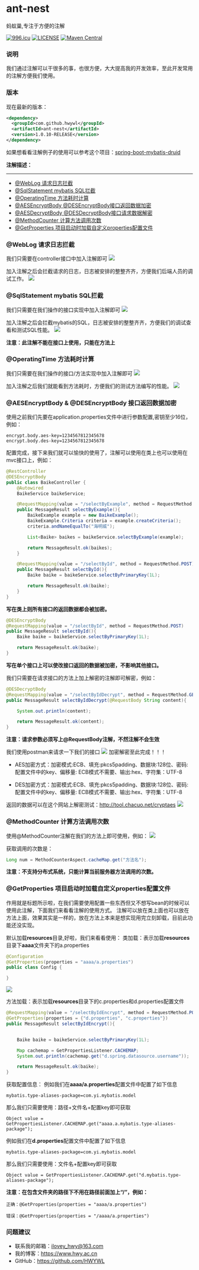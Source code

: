 # ant-nest
蚂蚁巢,专注于方便的注解

[![996.icu](https://img.shields.io/badge/link-996.icu-red.svg)](https://996.icu) [![LICENSE](https://img.shields.io/badge/license-Anti%20996-blue.svg)](https://github.com/996icu/996.ICU/blob/master/LICENSE) [![Maven Central](https://img.shields.io/badge/ant--nest-1.0.9--RELEASE-ff69b4.svg)](https://search.maven.org/artifact/com.github.hwywl/ant-nest/1.0.9-RELEASE/jar)
### 说明
我们通过注解可以干很多的事，也很方便，大大提高我的开发效率，至此开发常用的注解方便我们使用。

### 版本
现在最新的版本：
```xml
<dependency>
  <groupId>com.github.hwywl</groupId>
  <artifactId>ant-nest</artifactId>
  <version>1.0.10-RELEASE</version>
</dependency>
```

如果想看看注解例子的使用可以参考这个项目：[spring-boot-mybatis-druid](https://github.com/HWYWL/spring-boot-2.x-examples/tree/master/spring-boot-mybatis-druid)

**注解描述：**

----------

- [@WebLog 请求日志拦截](#WebLog)
- [@SqlStatement mybatis SQL拦截](#SqlStatement)
- [@OperatingTime 方法耗时计算](#OperatingTime)
- [@AESEncryptBody @DESEncryptBody接口返回数据加密](#Encrypt)
- [@AESDecryptBody @DESDecryptBody接口请求数据解密](#Decrypt)
- [@MethodCounter 计算方法调用次数](#MethodCounter)
- [@GetProperties 项目启动时加载自定义properties配置文件](#GetProperties)



<div id="WebLog"></div>

### @WebLog 请求日志拦截
我们只需要在controller接口中加入注解即可
![](https://i.imgur.com/uanFdPX.png)

加入注解之后会拦截请求的日志，日志被安排的整整齐齐，方便我们后端人员的调试工作。
![](https://i.imgur.com/9Zmeyuu.png)

<div id="SqlStatement"></div>

### @SqlStatement mybatis SQL拦截
我们只需要在我们操作的接口实现中加入注解即可
![](https://i.imgur.com/3PR2m1J.png)

加入注解之后会拦截mybatis的SQL，日志被安排的整整齐齐，方便我们的调试查看和测试SQL性能。
![](https://i.imgur.com/3YNBBZs.png)

**注意：此注解不能在接口上使用，只能在方法上**

<div id="OperatingTime"></div>

### @OperatingTime 方法耗时计算
我们只需要在我们操作的接口/方法实现中加入注解即可
![](https://i.imgur.com/0ciWYkr.png)

加入注解之后我们就能看到方法耗时，方便我们的测试方法编写的性能。
![](https://i.imgur.com/N0hSuUH.png)

<div id="Encrypt"></div>

### @AESEncryptBody & @DESEncryptBody 接口返回数据加密
使用之前我们先要在application.properties文件中进行参数配置,密钥至少16位，例如：
```
encrypt.body.aes-key=1234567812345678
encrypt.body.des-key=1234567812345678
```

配置完成，接下来我们就可以愉快的使用了，注解可以使用在类上也可以使用在mvc接口上，例如：
```java
@RestController
@DESEncryptBody
public class BaikeController {
    @Autowired
    BaikeService baikeService;

    @RequestMapping(value = "/selectByExample", method = RequestMethod.POST)
    public MessageResult selectByExample(){
        BaikeExample example = new BaikeExample();
        BaikeExample.Criteria criteria = example.createCriteria();
        criteria.andNameEqualTo("海明威");

        List<Baike> baikes = baikeService.selectByExample(example);

        return MessageResult.ok(baikes);
    }

    @RequestMapping(value = "/selectById", method = RequestMethod.POST)
    public MessageResult selectById(){
        Baike baike = baikeService.selectByPrimaryKey(1L);

        return MessageResult.ok(baike);
    }
}
```
**写在类上则所有接口的返回数据都会被加密。**

```java
@DESEncryptBody
@RequestMapping(value = "/selectById", method = RequestMethod.POST)
public MessageResult selectById(){
    Baike baike = baikeService.selectByPrimaryKey(1L);

    return MessageResult.ok(baike);
}
```
**写在单个接口上可以使改接口返回的数据被加密，不影响其他接口。**

<div id="Decrypt"></div>

我们只需要在请求接口的方法上加上解密的注解即可解密，例如：
```java
@DESDecryptBody
@RequestMapping(value = "/selectByIdDecrypt", method = RequestMethod.GET)
public MessageResult selectByIdDecrypt(@RequestBody String content){

    System.out.println(content);

    return MessageResult.ok(content);
}
```
**注意：请求参数必须写上@RequestBody注解，不然注解不会生效**

我们使用postman来请求一下我们的接口
![](https://i.imgur.com/d2TukWV.png)
加密解密至此完成！！！

- AES加密方式：加密模式:ECB、填充:pkcs5padding、数据块:128位、密码: 配置文件中的key、偏移量: ECB模式不需要、输出:hex、字符集：UTF-8

- DES加密方式：加密模式:ECB、填充:pkcs5padding、数据块:128位、密码: 配置文件中的key、偏移量: ECB模式不需要、输出:hex、字符集：UTF-8

返回的数据可以在这个网站上解密测试：http://tool.chacuo.net/cryptaes
![](https://i.imgur.com/6RQTVG8.png)


<div id="MethodCounter"></div>

### @MethodCounter 计算方法调用次数
使用@MethodCounter注解在我们的方法上即可使用，例如：
![](https://i.imgur.com/FKCepyl.png)

获取调用的次数是：
```java
Long num = MethodCounterAspect.cacheMap.get("方法名");
```
**注意：不支持分布式系统，只能计算当前服务器方法调用的次数。**

<div id="GetProperties"></div>

### @GetProperties 项目启动时加载自定义properties配置文件
作用就是标题所示啦，在我们需要使用配置一些东西但又不想写bean的时候可以使用此注解，下面我们来看看注解的使用方式。
注解可以放在类上面也可以放在方法上面，效果其实是一样的，放在方法上本来是想实现用完立刻卸载，目前此功能还没实现。

默认加载**resources**目录,好啦，我们来看看使用：
类加载：表示加载**resources**目录下**aaaa**文件夹下的a.properties
```java
@Configuration
@GetProperties(properties = "aaaa/a.properties")
public class Config {

}
```
![](https://i.imgur.com/dG8j1Am.png)

方法加载：表示加载**resources**目录下的c.properties和d.properties配置文件
```java
@RequestMapping(value = "/selectByIdEncrypt", method = RequestMethod.POST)
@GetProperties(properties = {"d.properties", "c.properties"})
public MessageResult selectByIdEncrypt(){


    Baike baike = baikeService.selectByPrimaryKey(1L);

    Map cachemap = GetPropertiesListener.CACHEMAP;
    System.out.println(cachemap.get("d.spring.datasource.username"));

    return MessageResult.ok(baike);
}
```

获取配置信息：
例如我们在**aaaa/a.properties**配置文件中配置了如下信息
```
mybatis.type-aliases-package=com.yi.mybatis.model
```
那么我们只需要使用：路径+文件名+配置key即可获取
```
Object value = GetPropertiesListener.CACHEMAP.get("aaaa.a.mybatis.type-aliases-package");
```

例如我们在**d.properties**配置文件中配置了如下信息
```
mybatis.type-aliases-package=com.yi.mybatis.model
```
那么我们只需要使用：文件名+配置key即可获取
```
Object value = GetPropertiesListener.CACHEMAP.get("d.mybatis.type-aliases-package");
```

**注意：在包含文件夹的路径下不用在路径前面加上“/”，例如：**
```
正确：@GetProperties(properties = "aaaa/a.properties")
```
```
错误：@GetProperties(properties = "/aaaa/a.properties")
```

### 问题建议

- 联系我的邮箱：ilovey_hwy@163.com
- 我的博客：https://www.hwy.ac.cn
- GitHub：https://github.com/HWYWL
